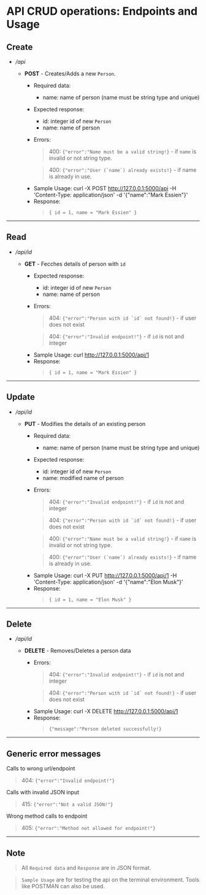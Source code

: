 # API CRUD operations: Endpoints and Usage

## Create
- _/api_
  * **POST** - Creates/Adds a new `Person`.
    * Required data:
      - name: name of person (name must be string type and unique)
    * Expected response:
      - id: integer id of new `Person`
      - name: name of person
    * Errors:
      > 400: ```{"error":"Name must be a valid string!}``` - if `name` is invalid or not string type.

      > 400: ```{"error":"User (`name`) already exists!}``` - if name is already in use.


    - Sample Usage: curl -X POST http://127.0.0.1:5000/api -H 'Content-Type: application/json' -d '{"name":"Mark Essien"}'
    
    * Response: 
      > `{
      > id = 1,
      > name = "Mark Essien"
      > }`

***

## Read
- _/api/id_
  * **GET** - Fecches details of person with `id`
    * Expected response:
      - id: integer id of new `Person`
      - name: name of person
    * Errors:
      > 404: ```{"error":"Person with id `id` not found!}``` - if user does not exist

      > 404: ```{"error":"Invalid endpoint!"}```  - if `id` is not and integer

    - Sample Usage: curl http://127.0.0.1:5000/api/1

    * Response: 
      > `{
      > id = 1,
      > name = "Mark Essien"
      > }`

***

## Update
- _/api/id_
  * **PUT** - Modifies the details of an existing person
    * Required data:
      - name: name of person (name must be string type and unique)
    * Expected response:
      - id: integer id of new `Person`
      - name: modified name of person
    * Errors:
      > 404: ```{"error":"Invalid endpoint!"}```  - if `id` is not and integer

      > 404: ```{"error":"Person with id `id` not found!}``` - if user does not exist

      > 400: ```{"error":"Name must be a valid string!}``` - if `name` is invalid or not string type.

      > 400: ```{"error":"User (`name`) already exists!}``` - if name is already in use.


    - Sample Usage: curl -X PUT http://127.0.0.1:5000/api/1 -H 'Content-Type: application/json' -d '{"name":"Elon Musk"}'

    * Response: 
      > `{
      > id = 1,
      > name = "Elon Musk"
      > }`
    
***

## Delete
- _/api/id_
  * **DELETE** - Removes/Deletes a person data
    * Errors: 
      > 404: ```{"error":"Invalid endpoint!"}```  - if `id` is not and integer

      > 404: ```{"error":"Person with id `id` not found!}``` - if user does not exist

    - Sample Usage: curl -X DELETE http://127.0.0.1:5000/api/1

    * Response:
      > ```{"message":"Person deleted successfully!}```

***

## Generic error messages

Calls to wrong url/endpoint
> 404: ```{"error":"Invalid endpoint!"}```

Calls with invalid JSON input
> 415: ```{"error":"Not a valid JSON!"}```

Wrong method calls to endpoint
> 405: ```{"error":"Method not allowed for endpoint!"}```

***


## **Note**
> All `Required data` and `Response` are in JSON format.

> `Sample Usage` are for testing the api on the terminal environment. Tools like POSTMAN can also be used.


